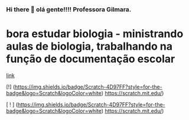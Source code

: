 ### Hi there 👋 olá gente!!!! Professora Gilmara.

# bora estudar biologia - ministrando aulas de biologia, trabalhando na função de documentação escolar

[link](https://educador.brasilescola.uol.com.br/estrategias-ensino/biologia.htm)

[!] (https://img.shields.io/badge/Scratch-4D97FF?style=for-the-badge&logo=Scratch&logoColor=white) https://scratch.mit.edu/)

[ ! ] (https://img.shields.io/badge/Scratch-4D97FF?style=for-the-badge&logo=Scratch&logoColor=white) https://scratch.mit.edu/)


<!--
**gilmararaquel/Gilmararaquel** is a ✨ _special_ ✨ repository because its `README.md` (this file) appears on your GitHub profile.


